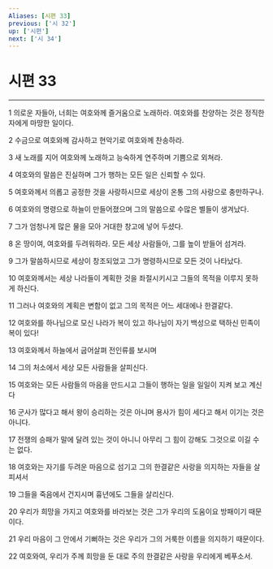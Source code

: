 ```yaml
---
Aliases: [시편 33]
previous: ['시 32']
up: ['시편']
next: ['시 34']
---
```

# 시편 33

***


1 의로운 자들아, 너희는 여호와께 즐거움으로 노래하라. 여호와를 찬양하는 것은 정직한 자에게 마땅한 일이다. 

2 수금으로 여호와께 감사하고 현악기로 여호와께 찬송하라. 

3 새 노래를 지어 여호와께 노래하고 능숙하게 연주하며 기쁨으로 외쳐라. 

4 여호와의 말씀은 진실하며 그가 행하는 모든 일은 신뢰할 수 있다. 

5 여호와께서 의롭고 공정한 것을 사랑하시므로 세상이 온통 그의 사랑으로 충만하구나. 

6 여호와의 명령으로 하늘이 만들어졌으며 그의 말씀으로 수많은 별들이 생겨났다. 

7 그가 엄청나게 많은 물을 모아 거대한 창고에 넣어 두셨다. 

8 온 땅이여, 여호와를 두려워하라. 모든 세상 사람들아, 그를 높이 받들어 섬겨라. 

9 그가 말씀하시므로 세상이 창조되었고 그가 명령하시므로 모든 것이 나타났다. 

10 여호와께서는 세상 나라들이 계획한 것을 좌절시키시고 그들의 목적을 이루지 못하게 하신다. 

11 그러나 여호와의 계획은 변함이 없고 그의 목적은 어느 세대에나 한결같다. 

12 여호와를 하나님으로 모신 나라가 복이 있고 하나님이 자기 백성으로 택하신 민족이 복이 있다! 

13 여호와께서 하늘에서 굽어살펴 전인류를 보시며 

14 그의 처소에서 세상 모든 사람들을 살피신다. 

15 여호와는 모든 사람들의 마음을 만드시고 그들이 행하는 일을 일일이 지켜 보고 계신다 

16 군사가 많다고 해서 왕이 승리하는 것은 아니며 용사가 힘이 세다고 해서 이기는 것은 아니다. 

17 전쟁의 승패가 말에 달려 있는 것이 아니니 아무리 그 힘이 강해도 그것으로 이길 수는 없다. 

18 여호와는 자기를 두려운 마음으로 섬기고 그의 한결같은 사랑을 의지하는 자들을 살피셔서 

19 그들을 죽음에서 건지시며 흉년에도 그들을 살리신다. 

20 우리가 희망을 가지고 여호와를 바라보는 것은 그가 우리의 도움이요 방패이기 때문이다. 

21 우리 마음이 그 안에서 기뻐하는 것은 우리가 그의 거룩한 이름을 의지하기 때문이다. 

22 여호와여, 우리가 주께 희망을 둔 대로 주의 한결같은 사랑을 우리에게 베푸소서.
